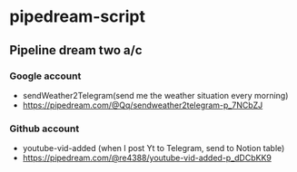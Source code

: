 # pipedream-script

## Pipeline dream two a/c

### Google account 
- sendWeather2Telegram(send me the weather situation every morning)
- https://pipedream.com/@Qq/sendweather2telegram-p_7NCbZJ
 
### Github account
- youtube-vid-added (when I post Yt to Telegram, send to Notion table)
- https://pipedream.com/@re4388/youtube-vid-added-p_dDCbKK9


